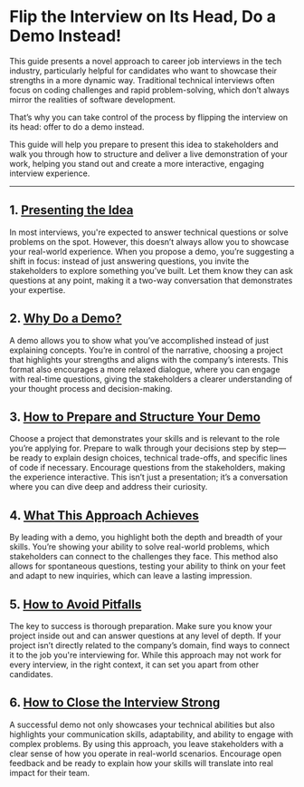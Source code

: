 # Flip the Interview on Its Head, Do a Demo Instead!

This guide presents a novel approach to career job interviews in the tech industry, particularly helpful for candidates who want to showcase their strengths in a more dynamic way. Traditional technical interviews often focus on coding challenges and rapid problem-solving, which don’t always mirror the realities of software development.

That’s why you can take control of the process by flipping the interview on its head: offer to do a demo instead.

This guide will help you prepare to present this idea to stakeholders and walk you through how to structure and deliver a live demonstration of your work, helping you stand out and create a more interactive, engaging interview experience.

---

## 1. [Presenting the Idea](introduction)

In most interviews, you're expected to answer technical questions or solve problems on the spot. However, this doesn’t always allow you to showcase your real-world experience. When you propose a demo, you’re suggesting a shift in focus: instead of just answering questions, you invite the stakeholders to explore something you’ve built. Let them know they can ask questions at any point, making it a two-way conversation that demonstrates your expertise.

## 2. [Why Do a Demo?](why)

A demo allows you to show what you’ve accomplished instead of just explaining concepts. You’re in control of the narrative, choosing a project that highlights your strengths and aligns with the company’s interests. This format also encourages a more relaxed dialogue, where you can engage with real-time questions, giving the stakeholders a clearer understanding of your thought process and decision-making.

## 3. [How to Prepare and Structure Your Demo](structure)

Choose a project that demonstrates your skills and is relevant to the role you’re applying for. Prepare to walk through your decisions step by step—be ready to explain design choices, technical trade-offs, and specific lines of code if necessary. Encourage questions from the stakeholders, making the experience interactive. This isn’t just a presentation; it’s a conversation where you can dive deep and address their curiosity.

## 4. [What This Approach Achieves](what)

By leading with a demo, you highlight both the depth and breadth of your skills. You’re showing your ability to solve real-world problems, which stakeholders can connect to the challenges they face. This method also allows for spontaneous questions, testing your ability to think on your feet and adapt to new inquiries, which can leave a lasting impression.

## 5. [How to Avoid Pitfalls](pitfalls)

The key to success is thorough preparation. Make sure you know your project inside out and can answer questions at any level of depth. If your project isn’t directly related to the company’s domain, find ways to connect it to the job you're interviewing for. While this approach may not work for every interview, in the right context, it can set you apart from other candidates.

## 6. [How to Close the Interview Strong](closing)

A successful demo not only showcases your technical abilities but also highlights your communication skills, adaptability, and ability to engage with complex problems. By using this approach, you leave stakeholders with a clear sense of how you operate in real-world scenarios. Encourage open feedback and be ready to explain how your skills will translate into real impact for their team.

[^1]: To clarify, A *career job interview*, in this context, is any interview for a higher-level (senior and above) position that would benefit from a demonstration of knowledge approach.

